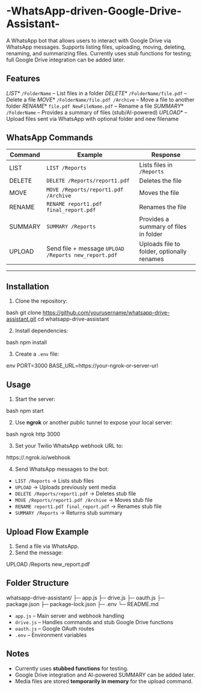 # -WhatsApp-driven-Google-Drive-Assistant-
A WhatsApp bot that allows users to interact with Google Drive via WhatsApp messages. Supports listing files, uploading, moving, deleting, renaming, and summarizing files. Currently uses stub functions for testing; full Google Drive integration can be added later.

## Features

*LIST** `/FolderName` – List files in a folder
*DELETE** `/FolderName/file.pdf` – Delete a file
*MOVE** `/FolderName/file.pdf /Archive` – Move a file to another folder
*RENAME** `file.pdf NewFileName.pdf` – Rename a file
*SUMMARY** `/FolderName` – Provides a summary of files (stub/AI-powered)
*UPLOAD** – Upload files sent via WhatsApp with optional folder and new filename

## WhatsApp Commands

| Command | Example                                              | Response                                   |
| ------- | ---------------------------------------------------- | ------------------------------------------ |
| LIST    | `LIST /Reports`                                      | Lists files in `/Reports`                  |
| DELETE  | `DELETE /Reports/report1.pdf`                        | Deletes the file                           |
| MOVE    | `MOVE /Reports/report1.pdf /Archive`                 | Moves the file                             |
| RENAME  | `RENAME report1.pdf final_report.pdf`                | Renames the file                           |
| SUMMARY | `SUMMARY /Reports`                                   | Provides a summary of files in folder      |
| UPLOAD  | Send file + message `UPLOAD /Reports new_report.pdf` | Uploads file to folder, optionally renames |

---

## Installation

1. Clone the repository:

bash
git clone https://github.com/yourusername/whatsapp-drive-assistant.git
cd whatsapp-drive-assistant


2. Install dependencies:

bash
npm install

3. Create a `.env` file:

env
PORT=3000
BASE_URL=https://your-ngrok-or-server-url

## Usage

1. Start the server:

bash
npm start

2. Use **ngrok** or another public tunnel to expose your local server:

bash
ngrok http 3000

3. Set your Twilio WhatsApp webhook URL to:

https://<your-ngrok-id>.ngrok.io/webhook

4. Send WhatsApp messages to the bot:

* `LIST /Reports` → Lists stub files
* `UPLOAD` → Uploads previously sent media
* `DELETE /Reports/report1.pdf` → Deletes stub file
* `MOVE /Reports/report1.pdf /Archive` → Moves stub file
* `RENAME report1.pdf final_report.pdf` → Renames stub file
* `SUMMARY /Reports` → Returns stub summary

## Upload Flow Example

1. Send a file via WhatsApp.
2. Send the message:

UPLOAD /Reports new_report.pdf

## Folder Structure
whatsapp-drive-assistant/
├─ app.js
├─ drive.js
├─ oauth.js
├─ package.json
├─ package-lock.json
├─ .env
└─ README.md

* `app.js` – Main server and webhook handling
* `drive.js` – Handles commands and stub Google Drive functions
* `oauth.js` – Google OAuth routes
* `.env` – Environment variables

## Notes

* Currently uses **stubbed functions** for testing.
* Google Drive integration and AI-powered SUMMARY can be added later.
* Media files are stored **temporarily in memory** for the upload command.

